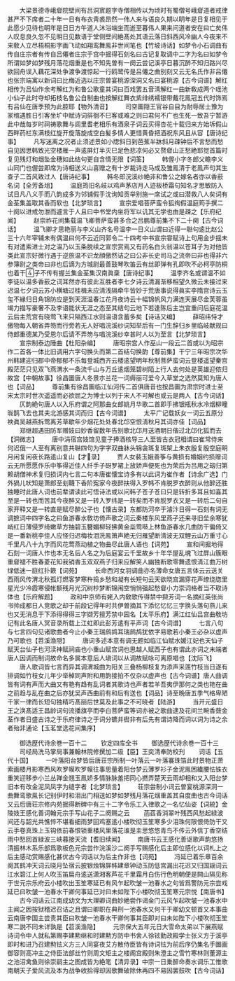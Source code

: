 <!-- { "loadSidebar": true } -->
　　大梁景德寺峨睂院壁间有吕洞賔题字寺僧相传以为顷时有蜀僧号峨睂道者戒律甚严不下席者二十年一日有布衣靑裘昂然一伟人来与语良久期以眀年是日复相见于此愿少见待也眀年是日日方午道人沐浴端坐而逝至暮伟人果来问道者安在曰亡矣伟人叹息良久忽不见眀日见数语于堂侧壁间絶髙处其语云落日斜西风冷幽人今夜来不来敎人立尽梧桐影字画飞动如翔鸾舞鳯非世间笔也【竹坡诗话】如梦令小石调曲有传自庄宗者有传自吕僊者庄宗于宫中掘得石刻名曰古记复取调中二字为名曰如梦令所谓如梦如梦残月落花烟重是也不知先曽有一阕云尝记溪亭日暮沉醉不知归路兴尽欲回舟误入藕花深处争渡争渡惊起一行鸥鹭传是吕僊之曲别刻又云无名氏作非吕僊也张宗端寓以新词曰比梅近选以庄宗曽宴桃源深洞又名曰宴桃源【古今词谱】解红相传为吕仙作余考解红为和鲁公歌童其词曰百戏罢五音淸解红一曲新敎成两个瑶池小仙子此时夺却拓枝名鲁公自制曲也按解红舞衣紫绯绣襦银带戴花鳯冠五代时饰焉有吕仙在唐季预为此腔耶【物外清音】
　　司空圗隠王官谷自目为耐辱居士豫为冡棺遇胜日引客坐圹中赋诗词徘徊不巳客或难之则曰君何不广也生死一致吾宁暂游此中哉每岁时祠祷歌舞与闾里耆老相乐有酒泉子词云买得杏花十载归来方始坼假山西畔药栏东满枝红旋开旋落旋成空白髪多情人更惜黄昏把酒祝东风且从容【唐诗纪事】
　　凡写迷离之况者止须述景如小牎斜日到芭蕉半牀斜月疎钟后不言愁而愁自见因思韩致光空楼雁一声逺屏灯半灭巳足色悲凉何必又赘睂山正愁絶耶觉首篇时复见残灯和烟坠金穗如此结句更自含情无限【词筌】
　　韩偓小字冬郎父瞻李义山同门也偓尝即席为诗相送义山喜赠之有十岁裁诗走马成及雏鳯清于老鳯声句其生查子二首风致过人【唐诗纪事】
　　韩冬郎浣溪纱絶非和鲁公之嫁名者亦以香蘝名词【全芳备俎】
　　温庭筠旧名岐以鸡声茅店月人迹板桥霜句知名才思敏防入试日凡八义手而八韵成多为邻铺假手沈询知贡举别施一席试之或曰潜救八人矣词有金荃集盖取其香而软也【北梦琐言】
　　宣宗爱唱菩萨蛮令狐绹假温庭筠手撰二十阕以进戒勿泄而遽言于人且曰中书堂内坐将军以讥其无学也由是疎之【乐府纪闻】
　　赵崇祚花间集载温飞卿菩萨蛮甚多合之吕鹏尊前集不下二十阕【古今词话】
　　温飞卿才思艳丽与李义山齐名号温李一日义山谓曰近得一聮句逺比赵公三十六年宰辅未有偶温曰何不云近同郭令二十四考中书宣宗甞赋诗上句用金步揺未有对遣索进士对之温乃以玉条脱续之宣宗赏焉又有药名白头翁温以苍耳子为对他皆类此宣宗好微行遇于逆旅温不识龙顔傲然诘之曰公非长史司马之流帝曰非也得非六参簿尉之类帝曰非也后谪为方城尉最善鼓琴吹笛云有丝即弹有孔即吹不必柯亭防桐也着干子不传有握兰集金荃集汉南眞稾【唐诗纪事】
　　温李齐名或谓温不如李徒以温多香蘝之词耳然亦有彼此互胜者李七夕诗云清漏渐移相望久微云未接过来迟温七夕词云苏小横塘过桂楫未应淸浅隔牵牛皆妙于荒唐事说得眞实李隋宫诗云玉玺不縁归日角锦防应是到天涯温春江花月夜诗云十幅锦帆风力满连天展尽金芙蓉虽竭力描写豪奢不及李语能状无涯之态至其结句云地下若逢陈后主岂宜重问后庭花温云后主荒宫有晓莺飞来只隔西江水则温语含蓄多矣【诗话又编】
　　薛昭纬恃才傲物每入朝省弄笏而行旁若无人好唱浣溪纱词知举后有一门生辞归乡里临岐献规曰侍郎重德某乃受恩尔后请不弄笏与唱浣溪纱幸甚时人以为至言【北梦琐言】
　　宣宗制泰边陲曲【杜阳杂编】
　　唐昭宗宫人作巫山一段云二首或以为昭宗作二首各一体比旧调用六字句换头而第二首结句换韵【尊前集】干宁三年昭宗次华州韩建迎归郡中帝郁郁不乐每登城西齐云楼逺望明年秋制菩萨蛮词云登楼遥望秦宫殿茫茫只见双飞燕渭水一条流千山与万丘逺烟笼碧树陌上行人去何处是英雄迎侬归故宫【中朝故事】徐昌圗唐人冬景朩兰花一词缛丽可爱今入草堂之选然莫知为唐人也【词品】
　　尊前集有徐昌圗临江仙河传二首俱唐音也按昌圗为肃宗时进士至宋太宗时世次遥遥而必欲屈之为博士以列于宋人不可解也或云是两人【古今词话】
　　仄韵絶句唐人以入乐府谓之阿那曲女郎姚月华歌二首即手拂银瓶秋水冷烟柳曈昽鹊飞去也其夫北游感其词而归【古今词谱】
　　太平广记载妖女一词云五原分袂眞吴越燕拆莺离芳草歇年少烟花处处春北邙空恨淸秋月其词亦佳【词品】
　　郑继超遇田防军赠妓曰妙香留数年告别歌北邙月送酒眀日偕过北邙化狐而去【洞微志】
　　唐中涓宿宫妓馆见童子捧酒核导三人至皆古衣冠相谓曰崔常侍来何迟俄一人至有离别意共聮四句为字字双曲牀头锦衾斑复斑架上朱衣殷复殷空庭眀月闲复闲夜长路逺山复山【才录】
　　贾人女裴玉娥善筝与黄损有婚姻约损赠词云无所愿愿作乐中筝得近佳人纤手子砑罗裙上放娇声便死也为荣后为吕用之刼归第赖胡僧神术复归损词内七言二句本唐崔懐宝诗多有以此词为崔作者【诗余广选】门外猧儿吠知是萧郎至刬韈下香阶寃家今夜醉扶得入罗帏不肯脱罗衣醉则从他醉还胜独睡时此唐人词也前辈谓读此可悟诗法或以问韩子苍子苍曰只是转折多耳且如喜其至是一转也而苦其今夜醉又是一转入罗纬是一转矣而不肯脱罗衣又是一转后二句自家开释又是一转直是赋尽醉公子也【懐古录】东都防河卒于濬汴日得一石刻有词无调摭词中四字名之曰鱼游春水敎坊倚声歌之词云秦楼东风里燕子还来寻旧垒余寒犹峭红日薄侵罗绮嫩草方抽碧玉簪媚柳轻拂黄金橤莺啭上林鱼游春水几曲防干徧倚又是一番新桃李佳人应怪归迟梅妆泪洗鳯箫声絶无归雁望断淸波无双鲤云山万重寸心千里凡八十九字而风花莺燕动植之物曲尽此唐人语也【词苑】
　　宣和间掘地得石刻一词唐人作也本无名后人名之为后庭宴云千里故乡十年华屋乱魂飞过屏山簇眼重睂褪不胜春菱花知我销香玉双双燕子归来应解笑人幽独断歌零舞遗恨淸江曲万树绿低迷一庭红扑簌【词苑】
　　长命西河女羽调曲亦名薄命女唐五言体云云送关西雨风传渭北秋孤灯燃客梦寒杵捣乡愁和凝有长短句云天欲晓宫漏穿花声缭绕牎里星光少冷霞寒侵帐额残月光沉树杪梦断锦闱空悄悄强起愁睂小力崇词格者当不取诗体也【乐府解题】
　　政和中京师有姥入内敎歌传得禁中撷芳词一名摘红英张尚书帅成都日人竞歌之却于前段记得年时共伊曽摘其下添忆忆忆三字换头落句燕儿来也又无消息于下添得得得三字撷芳擅芳禁中园名【太平乐府】满江红仙吕宫曲敎坊记有此名唐人冥音录所载上江虹即此彭芳逺有平声词【古今词谱】
　　七言八句与七言四句见诸歌曲者今止小秦王瑞鹧鸪耳瑞鹧鸪犹依字易歌若小秦王必杂以虚声乃可歌也【苕溪渔隠】
　　唐词多述本意有调无题如临江仙赋水媛江妃也天仙子赋天台仙子也河渎神赋祠庙也小重山赋宫词也思越人赋西子也有谓此亦词之末端者唐人因调而制词故命名多属本意后人塡词以从调故赋咏可离原唱也【沈际飞】
　　唐人歌词皆七言而异其调渭城曲为阳关三叠杨柳枝复为添声采莲竹枝当日遂有排调如竹枝女儿年少举棹同声附和用韵接拍不仅杂以虚声也【古今词谱】唐人曲调皆有词有声而大曲又有艳有趋有乱词者其歌诗也声者若羊吾夷伊那何之类也艳在曲之前趋与乱在曲之后亦犹吴声西曲前有和后有送也【词品】诗至晩唐五季气格卑陋千家一律而长短句独精巧髙丽后世莫及此事之不可晓者【陆游】
　　当开元盛日王之涣髙适王昌龄词句流播旗亭而李白菩萨蛮等词亦被之歌曲逮及花间兰畹香蔹金荃作者日盛古诗之于乐府律诗之于词分镳并辔非有后先有谓诗降而词以词为诗之余者殆非通论【玉茗堂选花间集序】

　　御选歴代诗余巻一百十二
　　钦定四库全书
　　御选歴代诗余巻一百十三
　　司经局洗马掌局事兼翰林院修撰加二级【臣】王奕清奉防校刋
　　词话【五代十国】
　　一叶落阳台梦皆后唐荘宗所制一叶落云一叶落褰珠箔此时景物正萧索画楼月影寒西风吹罗幙吹罗幙往事思量着阳台梦云薄罗衫子金泥鳯困纎腰怯铢衣重笑迎移歩小兰丛亸金翘玉鳯娇多情脉脉羞把同心撚弄楚天云雨却相和又入阳台梦旧本有改金泥凤凤字为缝字者【北梦琐言】
　　荘宗尝制小词云曽宴桃源深洞一曲舞鸾歌鳯长记别伊时和泪出门相送如梦如梦残月落花烟重盖其自度曲也古今词话又云后唐荘宗修内苑掘得断碑中有三十二字令乐工入律歌之一名忆仙姿【词綂】金陵妓王感化善词翰元宗手写山花子二阕赐之云
　　菡萏香消翠叶残西风愁起緑波间还与韶光共憔悴不堪看细雨梦回鸡塞逺小楼吹彻玉笙寒多少泪珠何限恨倚防干又云手卷真珠上玉钩依前春恨锁重楼风里落花谁是主思悠悠青鸟不传云外信丁香空结雨中愁回首緑波三峡暮接天流【耆旧续闻】
　　南唐书云王感化善讴歌声韵悠扬清振林木系乐部爲歌板色元宗尝作浣溪沙二阕手写赐感化后主即位感化以词札上之后主感动赏赐感化甚优古今词话以为后主作非也【词苑】
　　冯延已着乐章百余阕其鹤冲天词云晓月坠宿云披银烛锦屏帏建章钟动玉防低宫漏出花迟又归国謡词云江水碧江上何人吹玉笛扁舟逺送潇湘客芦花千里霜月白伤行色明朝便是闗山隔见称于世元宗乐府云小楼吹出玉笙寒延已有风乍起吹皱一池春水之句皆爲警防元宗尝戏延已曰吹皱一池春水干卿何事延已对曰未如陛下小楼吹彻玉笙寒元宗悦【南唐书】
　　古今词话云江南成幼文为大理卿词曲妙絶尝作谒金门云风乍起吹皱一池春水中主闻之因按狱稽迟召诘之且谓曰卿职在典刑一池春水又何干于卿幼文顿首又本事曲云南唐李国主尝责其臣曰吹皱一池春水干卿何事其臣即对曰未如陛下小楼吹彻玉笙寒二説不同未详孰是【苕溪渔隐】
　　元宗保大五年元日大雪命太弟以下展燕赋诗词令中人就私第赐李建勲继和时建勲方防中书舍人徐铉勤政殿学士张义方于溪亭即时和进乃召建勲铉义方三人同宴夜艾方散侍臣皆有诗词铉为前后序仍集名手圗画御容则高冲主之侍臣法部丝竹则周文矩主之楼阁宫殿则朱澄主之雪竹寒林则董源主之池沼禽鱼则徐崇嗣主之图成皆为絶笔【清异录】中宗一日乗醉命奏水调乐工惟歌南朝天子爱风流及本为战争收拾得却因歌舞破除休再四不易因罢鼓吹【古今词话】
